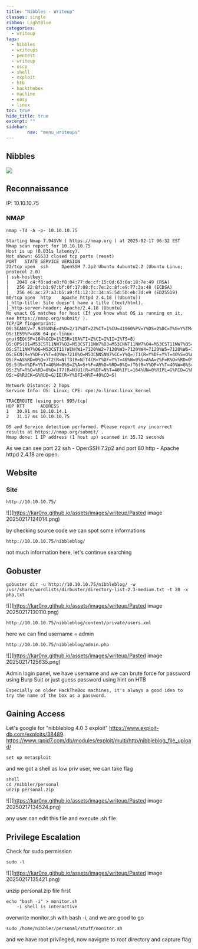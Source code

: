 ```yaml
---
title: "Nibbles - Writeup"
classes: single
ribbon: LightBlue
categories:
  - writeup
tags:
  - Nibbles
  - writeups
  - pentest
  - writeup
  - oscp
  - shell
  - exploit
  - htb
  - hackthebox
  - machine
  - easy
  - linux
toc: true
hide_title: true
excerpt: ""
sidebar:
        nav: "menu_writeups"
---
```


## Nibbles
![](https://kar0nx.github.io/assets/images/writeup/box-nibbles.webp)

## Reconnaissance

IP: 10.10.10.75
### NMAP

```
nmap -T4 -A -p- 10.10.10.75
```

```
Starting Nmap 7.94SVN ( https://nmap.org ) at 2025-02-17 06:32 EST
Nmap scan report for 10.10.10.75
Host is up (0.031s latency).
Not shown: 65533 closed tcp ports (reset)
PORT   STATE SERVICE VERSION
22/tcp open  ssh     OpenSSH 7.2p2 Ubuntu 4ubuntu2.2 (Ubuntu Linux; protocol 2.0)
| ssh-hostkey: 
|   2048 c4:f8:ad:e8:f8:04:77:de:cf:15:0d:63:0a:18:7e:49 (RSA)
|   256 22:8f:b1:97:bf:0f:17:08:fc:7e:2c:8f:e9:77:3a:48 (ECDSA)
|_  256 e6:ac:27:a3:b5:a9:f1:12:3c:34:a5:5d:5b:eb:3d:e9 (ED25519)
80/tcp open  http    Apache httpd 2.4.18 ((Ubuntu))
|_http-title: Site doesn't have a title (text/html).
|_http-server-header: Apache/2.4.18 (Ubuntu)
No exact OS matches for host (If you know what OS is running on it, see https://nmap.org/submit/ ).
TCP/IP fingerprint:
OS:SCAN(V=7.94SVN%E=4%D=2/17%OT=22%CT=1%CU=41960%PV=Y%DS=2%DC=T%G=Y%TM=67B3
OS:1E59%P=x86_64-pc-linux-gnu)SEQ(SP=104%GCD=1%ISR=10A%TI=Z%CI=I%II=I%TS=8)
OS:OPS(O1=M53CST11NW7%O2=M53CST11NW7%O3=M53CNNT11NW7%O4=M53CST11NW7%O5=M53C
OS:ST11NW7%O6=M53CST11)WIN(W1=7120%W2=7120%W3=7120%W4=7120%W5=7120%W6=7120)
OS:ECN(R=Y%DF=Y%T=40%W=7210%O=M53CNNSNW7%CC=Y%Q=)T1(R=Y%DF=Y%T=40%S=O%A=S+%
OS:F=AS%RD=0%Q=)T2(R=N)T3(R=N)T4(R=Y%DF=Y%T=40%W=0%S=A%A=Z%F=R%O=%RD=0%Q=)T
OS:5(R=Y%DF=Y%T=40%W=0%S=Z%A=S+%F=AR%O=%RD=0%Q=)T6(R=Y%DF=Y%T=40%W=0%S=A%A=
OS:Z%F=R%O=%RD=0%Q=)T7(R=N)U1(R=Y%DF=N%T=40%IPL=164%UN=0%RIPL=G%RID=G%RIPCK
OS:=G%RUCK=G%RUD=G)IE(R=Y%DFI=N%T=40%CD=S)

Network Distance: 2 hops
Service Info: OS: Linux; CPE: cpe:/o:linux:linux_kernel

TRACEROUTE (using port 995/tcp)
HOP RTT      ADDRESS
1   30.91 ms 10.10.14.1
2   31.17 ms 10.10.10.75

OS and Service detection performed. Please report any incorrect results at https://nmap.org/submit/ .
Nmap done: 1 IP address (1 host up) scanned in 35.72 seconds
```

As we can see port 22 ssh - OpenSSH 7.2p2 and port 80 http - Apache httpd 2.4.18 are open. 
## Website
### Site
```
http://10.10.10.75/
```

![](https://kar0nx.github.io/assets/images/writeup/Pasted image 20250217124014.png)

by checking source code we can spot some informations

```
http://10.10.10.75/nibbleblog/
```
not much information here, let's continue searching
## Gobuster

```
gobuster dir -u http://10.10.10.75/nibbleblog/ -w /usr/share/wordlists/dirbuster/directory-list-2.3-medium.txt -t 20 -x php,txt
```

![](https://kar0nx.github.io/assets/images/writeup/Pasted image 20250217130110.png)

```
http://10.10.10.75/nibbleblog/content/private/users.xml
```

here we can find username = admin

```
http://10.10.10.75/nibbleblog/admin.php
```

![](https://kar0nx.github.io/assets/images/writeup/Pasted image 20250217125635.png)

Admin login panel, we have username and we can brute force for password using Burp Suit or just guess password using hint on HTB
```
Especially on older HackTheBox machines, it's always a good idea to try the name of the box as a password.
```

## Gaining Access

Let's google for "nibbleblog 4.0 3 exploit"
https://www.exploit-db.com/exploits/38489
https://www.rapid7.com/db/modules/exploit/multi/http/nibbleblog_file_upload/

```
set up metasploit
```

and we got a shell as low priv user, we can take flag

```
shell
cd /nibbler/personal
unzip personal.zip
```

![](https://kar0nx.github.io/assets/images/writeup/Pasted image 20250217134524.png)

any user can edit this file and execute .sh file
## Privilege Escalation

Check  for sudo permission
```
sudo -l
```

![](https://kar0nx.github.io/assets/images/writeup/Pasted image 20250217135421.png)

unzip personal.zip file first

```
echo "bash -i" > monitor.sh
	-i shell is interactive
```
overwrite monitor.sh with bash -i, and we are good to go

```
sudo /home/nibbler/personal/stuff/monitor.sh
```
and we have root privileged, now navigate to root directory and capture flag